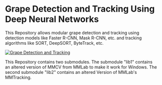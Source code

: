 # Grape Detection and Tracking Using Deep Neural Networks
This Repository allows modular grape detection and tracking using detection models like Faster R-CNN, Mask R-CNN, etc. and tracking algorithms like SORT, DeepSORT, ByteTrack, etc. 

[![Grape Detection and Tracking](https://pouch.jumpshare.com/preview/Udh3O5zLR38u_8LvkMnMtWdVkK9Hlma8QyeG5RW-SQNs6nMItumQUGKAVnTRc-3z6Qlr3VErJg9j9N2NEP_cbb5CiBKxN05Ky4EoZ3pq1cw.gif)](https://www.youtube.com/watch?v=QXpD1_R7mbo)



This Repository contains two submodules. The submodule "lib1" contains an altered version of MMCV from MMLab to make it work for Windows. The second submodule "lib2" contains an altered Version of MMLab's MMTracking.
